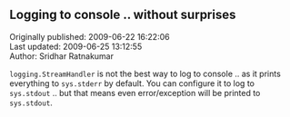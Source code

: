 ## Logging to console .. without surprises  
Originally published: 2009-06-22 16:22:06  
Last updated: 2009-06-25 13:12:55  
Author: Sridhar Ratnakumar  
  
``logging.StreamHandler`` is not the best way to log to console .. as it prints everything to ``sys.stderr`` by default. You can configure it to log to ``sys.stdout`` .. but that means even error/exception will be printed to ``sys.stdout``.
